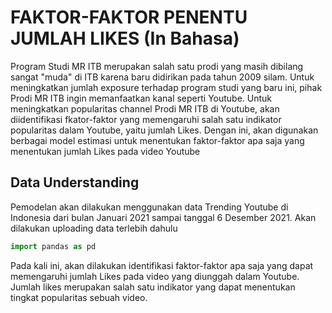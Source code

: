 # FAKTOR-FAKTOR PENENTU JUMLAH LIKES (In Bahasa)

Program Studi MR ITB merupakan salah satu prodi yang masih dibilang sangat "muda" di ITB karena baru didirikan pada tahun 2009 silam. Untuk meningkatkan jumlah exposure
terhadap program studi yang baru ini, pihak Prodi MR ITB ingin memanfaatkan kanal seperti Youtube. Untuk meningkatkan popularitas channel Prodi MR ITB di Youtube,
akan diidentifikasi fkator-faktor yang memengaruhi salah satu indikator popularitas dalam Youtube, yaitu jumlah Likes. Dengan ini, akan digunakan berbagai model estimasi
untuk menentukan faktor-faktor apa saja yang menentukan jumlah Likes pada video Youtube

## Data Understanding
Pemodelan akan dilakukan menggunakan data Trending Youtube di Indonesia dari bulan Januari 2021 sampai tanggal 6 Desember 2021. Akan dilakukan uploading data terlebih dahulu

```python
import pandas as pd
```

Pada kali ini, akan dilakukan identifikasi faktor-faktor apa saja yang dapat memengaruhi jumlah Likes pada video yang diunggah dalam Youtube. Jumlah likes merupakan salah satu
indikator yang dapat menentukan tingkat popularitas sebuah video.
